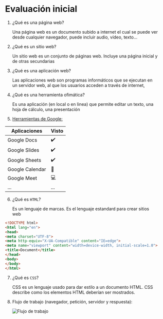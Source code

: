 # Evaluación inicial

1. ¿Qué es una página web?
  
    Una página web es un documento subido a internet el cual se puede ver desde cualquier navegador, puede incluir audio, vídeo, texto...
  
2. ¿Qué es un sitio web?
  
    Un sitio web es un conjunto de páginas web. Incluye una página inicial y de otras secundarias
  
3. ¿Qué es una aplicación web?
  
    Las aplicaciones web son programas informáticos que se ejecutan en un servidor web, al que los usuarios acceden a través de internet,
  
4. ¿Qué es una herramienta ofimática?
    
    Es una aplicación (en local o en linea) que permite editar un texto, una hoja de cálculo, una presentación
  
5. [Herramientas de Google:](https://www.google.com/intl/es-419/chrome/browser-tools/)

| Aplicaciones | Visto |
| --- | --- |
| Google Docs | :heavy_check_mark: |
| Google Slides | :heavy_check_mark: |
| Google Sheets | :heavy_check_mark: |
| Google Calendar | :calendar: |
| Google Meet | :computer: |
| ... | ... |

6. ¿Qué es ``` HTML ```?
  
    Es un lenguaje de marcas. Es el lenguaje estandard para crear sitios web

```html
<!DOCTYPE html>
<html lang="en">
<head>
<meta charset="UTF-8">
<meta http-equiv="X-UA-Compatible" content="IE=edge">
<meta name="viewport" content="width=device-width, initial-scale=1.0">
<title>Document</title>
</head>
<body>
</body>
</html>
```

7. ¿Qué es ```CSS```?
  
    CSS es un lenguaje usado para dar estilo a un documento HTML. CSS describe como los
elementos HTML deberían ser mostrados.

8. Flujo de trabajo (navegador, petición, servidor y respuesta):

    ![Flujo de trabajo](https://helpx.adobe.com/content/dam/help/es/dreamweaver/using/web-applications/jcr%3Acontent/main-pars/image_0/ds_process_static.png.img.png)
